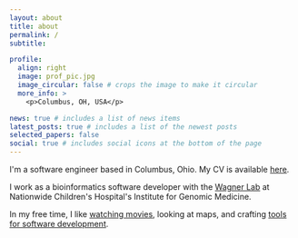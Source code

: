 ```yaml
---
layout: about
title: about
permalink: /
subtitle:

profile:
  align: right
  image: prof_pic.jpg
  image_circular: false # crops the image to make it circular
  more_info: >
    <p>Columbus, OH, USA</p>

news: true # includes a list of news items
latest_posts: true # includes a list of the newest posts
selected_papers: false
social: true # includes social icons at the bottom of the page
---
```


I'm a software engineer based in Columbus, Ohio. My CV is available [here](/assets/pdf/cv/cv.pdf).

I work as a bioinformatics software developer with the [Wagner Lab](https://www.nationwidechildrens.org/specialties/institute-for-genomic-medicine/research-labs/wagner-lab) at Nationwide Children's Hospital's Institute for Genomic Medicine.

In my free time, I like [watching movies](https://letterboxd.com/jsstevenson/), looking at maps, and crafting [tools for software development](https://github.com/jsstevenson/nvim-tmux).
